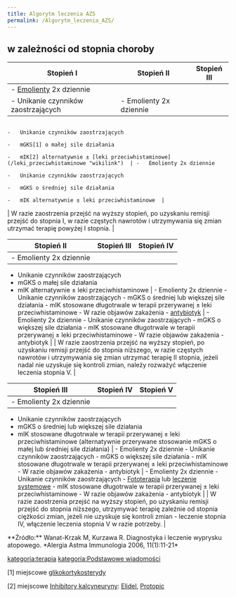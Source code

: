 ```yaml
---
title: Algorytm leczenia AZS
permalink: /Algorytm_leczenia_AZS/
---
```


w zależności od stopnia choroby
-------------------------------

| Stopień I                                                                                                                                                                        | Stopień II                                                                                | Stopień III                                     |
|----------------------------------------------------------------------------------------------------------------------------------------------------------------------------------|-------------------------------------------------------------------------------------------|-------------------------------------------------|
| -   [Emolienty](/Emolienty "wikilink") 2x dziennie
 -   Unikanie czynników zaostrzających                                                                                                                                             | -   Emolienty 2x dziennie
                                                                                                                                                                                    -   Unikanie czynników zaostrzających
                                                                                                                                                                                    -   mGKS[1] o małej sile działania
                                                                                                                                                                                    -   mIK[2] alternatywnie ± [leki przeciwhistaminowe](/leki_przeciwhistaminowe "wikilink")  | -   Emolienty 2x dziennie
                                                                                                                                                                                                                                                                                -   Unikanie czynników zaostrzających
                                                                                                                                                                                                                                                                                -   mGKS o średniej sile działania
                                                                                                                                                                                                                                                                                -   mIK alternatywnie ± leki przeciwhistaminowe  |
| W razie zaostrzenia przejść na wyższy stopień, po uzyskaniu remisji przejść do stopnia I, w razie częstych nawrotów i utrzymywania się zmian utrzymać terapię powyżej I stopnia. |

| Stopień II                                                                                                                                                                                                                                                                   | Stopień III                                                                   | Stopień IV                                                                    |
|------------------------------------------------------------------------------------------------------------------------------------------------------------------------------------------------------------------------------------------------------------------------------|-------------------------------------------------------------------------------|-------------------------------------------------------------------------------|
| -   Emolienty 2x dziennie
 -   Unikanie czynników zaostrzających
 -   mGKS o małej sile działania
 -   mIK alternatywnie ± leki przeciwhistaminowe                                                                                                                                                                                                                               | -   Emolienty 2x dziennie
                                                                                                                                                                                                                                                                                -   Unikanie czynników zaostrzających
                                                                                                                                                                                                                                                                                -   mGKS o średniej lub większej sile działania
                                                                                                                                                                                                                                                                                -   mIK stosowane długotrwale w terapii przerywanej ± leki przeciwhistaminowe
                                                                                                                                                                                                                                                                                -   W razie objawów zakażenia - [antybiotyk](/antybiotyk "wikilink")           | -   Emolienty 2x dziennie
                                                                                                                                                                                                                                                                                                                                                                -   Unikanie czynników zaostrzających
                                                                                                                                                                                                                                                                                                                                                                -   mGKS o większej sile działania
                                                                                                                                                                                                                                                                                                                                                                -   mIK stosowane długotrwale w terapii przerywanej ± leki przeciwhistaminowe
                                                                                                                                                                                                                                                                                                                                                                -   W razie objawów zakażenia - antybiotyk                                     |
| W razie zaostrzenia przejść na wyższy stopień, po uzyskaniu remisji przejść do stopnia niższego, w razie częstych nawrotów i utrzymywania się zmian utrzymać terapię II stopnia, jeżeli nadal nie uzyskuje się kontroli zmian, należy rozważyć włączenie leczenia stopnia V. |

| Stopień III                                                                                                                                                                                                                                                           | Stopień IV                                                                    | Stopień V                                                                                                        |
|-----------------------------------------------------------------------------------------------------------------------------------------------------------------------------------------------------------------------------------------------------------------------|-------------------------------------------------------------------------------|------------------------------------------------------------------------------------------------------------------|
| -   Emolienty 2x dziennie
 -   Unikanie czynników zaostrzających
 -   mGKS o średniej lub większej sile działania
 -   mIK stosowane długotrwale w terapii przerywanej ± leki przeciwhistaminowe (alternatywnie przerywane stosowanie mGKS o małej lub średniej sile działania)                                                                                                           | -   Emolienty 2x dziennie
                                                                                                                                                                                                                                                                         -   Unikanie czynników zaostrzających
                                                                                                                                                                                                                                                                         -   mGKS o większej sile działania
                                                                                                                                                                                                                                                                         -   mIK stosowane długotrwale w terapii przerywanej ± leki przeciwhistaminowe
                                                                                                                                                                                                                                                                         -   W razie objawów zakażenia - antybiotyk                                     | -   Emolienty 2x dziennie
                                                                                                                                                                                                                                                                                                                                                         -   Unikanie czynników zaostrzających
                                                                                                                                                                                                                                                                                                                                                         -   [Fototerapia](/Fototerapia "wikilink") lub [leczenie systemowe](/Leki_immunosupresyjne#Systemowe "wikilink")
                                                                                                                                                                                                                                                                                                                                                         -   mIK stosowane długotrwale w terapii przerywanej ± leki przeciwhistaminowe
                                                                                                                                                                                                                                                                                                                                                         -   W razie objawów zakażenia - antybiotyk                                                                        |
| W razie zaostrzenia przejść na wyższy stopień, po uzyskaniu remisji przejść do stopnia niższego, utrzymywać terapię zależnie od stopnia ciężkości zmian, jeżeli nie uzyskuje się kontroli zmian - leczenie stopnia IV, włączenie leczenia stopnia V w razie potrzeby. |

<references />
**Żródło:** Wanat-Krzak M, Kurzawa R. Diagnostyka i leczenie wyprysku atopowego. *Alergia Astma Immunologia 2006, 11(1):11-21*

[kategoria:terapia](/kategoria:terapia "wikilink") [kategoria:Podstawowe wiadomości](/kategoria:Podstawowe_wiadomości "wikilink")

[1] miejscowe [glikokortykosterydy](/glikokortykosterydy "wikilink")

[2] miejscowe [Inhibitory kalcyneuryny](/Inhibitory_kalcyneuryny "wikilink"): [Elidel](/Elidel "wikilink"), [Protopic](/Protopic "wikilink")